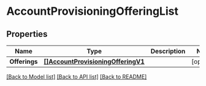 # AccountProvisioningOfferingList

## Properties

Name | Type | Description | Notes
------------ | ------------- | ------------- | -------------
**Offerings** | [**[]AccountProvisioningOfferingV1**](AccountProvisioningOfferingV1.md) |  |[optional] 

[[Back to Model list]](../README.md#documentation-for-models) [[Back to API list]](../README.md#documentation-for-api-endpoints) [[Back to README]](../README.md)


